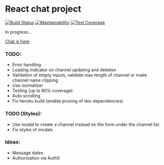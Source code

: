# React chat project

[![Build Status](https://travis-ci.com/ddrgis/project-lvl4-s441.svg?branch=master)](https://travis-ci.com/ddrgis/project-lvl4-s441) [![Maintainability](https://api.codeclimate.com/v1/badges/fd8ffd7997405cc65b2d/maintainability)](https://codeclimate.com/github/ddrgis/project-lvl4-s441/maintainability) [![Test Coverage](https://api.codeclimate.com/v1/badges/fd8ffd7997405cc65b2d/test_coverage)](https://codeclimate.com/github/ddrgis/project-lvl4-s441/test_coverage)

In progress...

[Chat is here](https://react-chat-ddrgis.herokuapp.com/)

### TODO:

- Error handling
- Loading indicator on channel updating and deletion
- Validation of empty inputs, validate max length of channel or make channel name clipping
- Use normalizer
- Testing (up to 80% coverage)
- Auto scrolling
- Fix heroku build (enable pruning of dev dependencies)

### TODO (Styles):

- Use modal to create a channel instead on the form under the channel list
- Fix styles of modals

### Ideas:

- Message dates
- Authorization via Auth0
